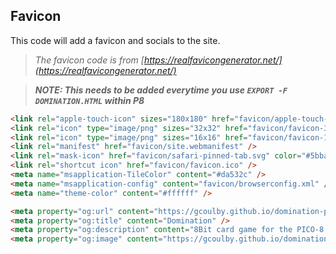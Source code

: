 ## Favicon

This code will add a favicon and socials to the site.

> _The favicon code is from [https://realfavicongenerator.net/](https://realfavicongenerator.net/)_

> **_NOTE: This needs to be added everytime you use `EXPORT -F DOMINATION.HTML` within P8_**

```html
<link rel="apple-touch-icon" sizes="180x180" href="favicon/apple-touch-icon.png" />
<link rel="icon" type="image/png" sizes="32x32" href="favicon/favicon-32x32.png" />
<link rel="icon" type="image/png" sizes="16x16" href="favicon/favicon-16x16.png" />
<link rel="manifest" href="favicon/site.webmanifest" />
<link rel="mask-icon" href="favicon/safari-pinned-tab.svg" color="#5bbad5" />
<link rel="shortcut icon" href="favicon/favicon.ico" />
<meta name="msapplication-TileColor" content="#da532c" />
<meta name="msapplication-config" content="favicon/browserconfig.xml" />
<meta name="theme-color" content="#ffffff" />

<meta property="og:url" content="https://gcoulby.github.io/domination-p8/" />
<meta property="og:title" content="Domination" />
<meta property="og:description" content="8Bit card game for the PICO-8 fantasy console. Created by Graham Coulby." />
<meta property="og:image" content="https://gcoulby.github.io/domination-p8/favicon/apple-touch-icon.png" />
```
